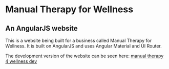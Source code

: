 # Manual Therapy for Wellness

## An AngularJS website

This is a website being built for a business called Manual Therapy for Wellness. It is built on AngularJS and uses
Angular Material and UI Router.

The development version of the website can be seen here: [manual therapy 4 wellness dev](http://mt4w-dev.herokuapp.com)
